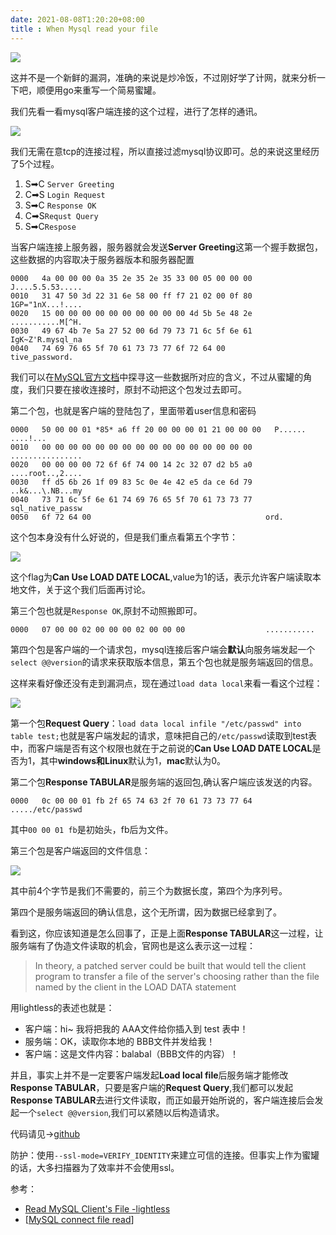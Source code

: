 ```yaml
---
date: 2021-08-08T1:20:20+08:00
title :	When Mysql read your file
---
```




![](https://cdn.jsdelivr.net/gh/yuuuuu422/Myimages/img/2021/08/20210808211512.png)

这并不是一个新鲜的漏洞，准确的来说是炒冷饭，不过刚好学了计网，就来分析一下吧，顺便用go来重写一个简易蜜罐。

我们先看一看mysql客户端连接的这个过程，进行了怎样的通讯。

![](https://cdn.jsdelivr.net/gh/yuuuuu422/Myimages/img/2021/08/20210808200246.png)

我们无需在意tcp的连接过程，所以直接过滤mysql协议即可。总的来说这里经历了5个过程。

1. S➡C `Server Greeting`
2. C➡S `Login Request`
3. S➡C `Response OK`
4. C➡S`Requst Query`
5. S➡C`Respose`

当客户端连接上服务器，服务器就会发送**Server Greeting**这第一个握手数据包，这些数据的内容取决于服务器版本和服务器配置

```
0000   4a 00 00 00 0a 35 2e 35 2e 35 33 00 05 00 00 00   J....5.5.53.....
0010   31 47 50 3d 22 31 6e 58 00 ff f7 21 02 00 0f 80   1GP="1nX...!....
0020   15 00 00 00 00 00 00 00 00 00 00 4d 5b 5e 48 2e   ...........M[^H.
0030   49 67 4b 7e 5a 27 52 00 6d 79 73 71 6c 5f 6e 61   IgK~Z'R.mysql_na
0040   74 69 76 65 5f 70 61 73 73 77 6f 72 64 00         tive_password.
```

我们可以在[MySQL官方文档](https://dev.mysql.com/doc/internals/en/connection-phase-packets.html#packet-Protocol::Handshake)中探寻这一些数据所对应的含义，不过从蜜罐的角度，我们只要在接收连接时，原封不动把这个包发过去即可。

第二个包，也就是客户端的登陆包了，里面带着user信息和密码

```
0000   50 00 00 01 *85* a6 ff 20 00 00 00 01 21 00 00 00   P...... ....!...
0010   00 00 00 00 00 00 00 00 00 00 00 00 00 00 00 00   ................
0020   00 00 00 00 72 6f 6f 74 00 14 2c 32 07 d2 b5 a0   ....root..,2....
0030   ff d5 6b 26 1f 09 83 5c 0e 4e 42 e5 da ce 6d 79   ..k&...\.NB...my
0040   73 71 6c 5f 6e 61 74 69 76 65 5f 70 61 73 73 77   sql_native_passw
0050   6f 72 64 00                                       ord.
```

这个包本身没有什么好说的，但是我们重点看第五个字节：

![](https://cdn.jsdelivr.net/gh/yuuuuu422/Myimages/img/2021/08/20210808200307.png)

这个flag为**Can Use LOAD DATE LOCAL**,value为1的话，表示允许客户端读取本地文件，关于这个我们后面再讨论。

第三个包也就是`Response OK`,原封不动照搬即可。

```
0000   07 00 00 02 00 00 00 02 00 00 00                  ...........
```

第四个包是客户端的一个请求包，mysql连接后客户端会**默认**向服务端发起一个`select @@version`的请求来获取版本信息，第五个包也就是服务端返回的信息。

这样来看好像还没有走到漏洞点，现在通过`load data local`来看一看这个过程：

![](https://cdn.jsdelivr.net/gh/yuuuuu422/Myimages/img/2021/08/20210808200321.png)

第一个包**Request Query**：`load data local infile "/etc/passwd" into table test;`也就是客户端发起的请求，意味把自己的`/etc/passwd`读取到test表中，而客户端是否有这个权限也就在于之前说的**Can Use LOAD DATE LOCAL**是否为1，其中**windows和Linux**默认为1，**mac**默认为0。

第二个包**Response TABULAR**是服务端的返回包,确认客户端应该发送的内容。

```
0000   0c 00 00 01 fb 2f 65 74 63 2f 70 61 73 73 77 64   ...../etc/passwd
```

其中`00 00 01 fb`是初始头，fb后为文件。

第三个包是客户端返回的文件信息：

![](https://cdn.jsdelivr.net/gh/yuuuuu422/Myimages/img/2021/08/20210808200334.png)

其中前4个字节是我们不需要的，前三个为数据长度，第四个为序列号。

第四个是服务端返回的确认信息，这个无所谓，因为数据已经拿到了。

看到这，你应该知道是怎么回事了，正是上面**Response TABULAR**这一过程，让服务端有了伪造文件读取的机会，官网也是这么表示这一过程：

>In theory, a patched server could be built that would tell the client  program to transfer a file of the server's choosing rather than the file named by the client in the LOAD DATA statement

用lightless的表述也就是：

- 客户端：hi~ 我将把我的 AAA文件给你插入到 test 表中！
- 服务端：OK，读取你本地的 BBB文件并发给我！
- 客户端：这是文件内容：balabal（BBB文件的内容）！

并且，事实上并不是一定要客户端发起**Load local file**后服务端才能修改**Response TABULAR**，只要是客户端的**Request Query**,我们都可以发起**Response TABULAR**去进行文件读取，而正如最开始所说的，客户端连接后会发起一个`select @@version`,我们可以紧随以后构造请求。

代码请见→[github](https://github.com/yuuuuu422/Go-Toys/tree/main/evil-mysql)

防护：使用`--ssl-mode=VERIFY_IDENTITY`来建立可信的连接。但事实上作为蜜罐的话，大多扫描器为了效率并不会使用ssl。

参考：

- [Read MySQL Client's File -lightless ](https://lightless.me/archives/read-mysql-client-file.html)
- [[MySQL connect file read](http://russiansecurity.expert/2016/04/20/mysql-connect-file-read/)]